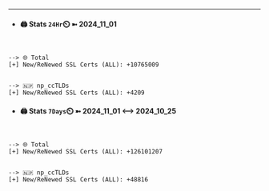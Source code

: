 

---
- #### 🖨️ **Stats** `24Hr`⏲️ ➼ 2024_11_01
```console


--> 🌐 Total
[+] New/ReNewed SSL Certs (ALL): +10765009


--> 🇳🇵 np_ccTLDs
[+] New/ReNewed SSL Certs (ALL): +4209

```

- #### 🖨️ **Stats** `7Days`⏲️ ➼ 2024_11_01 <--> 2024_10_25
```console


--> 🌐 Total
[+] New/ReNewed SSL Certs (ALL): +126101207


--> 🇳🇵 np_ccTLDs
[+] New/ReNewed SSL Certs (ALL): +48816

```

